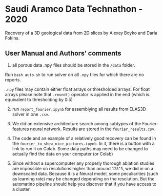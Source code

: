 # Saudi Aramco Data Technathon - 2020
Recovery of a 3D geological data from 2D slices by Alexey Boyko and Daria Fokina.

## User Manual and Authors' comments

1) all porous data .npy files should be stored in the ```/data``` folder.

Run ```bash auto.sh``` to run solver on all ```.npy``` files for which there are no reports.

```.npy``` files may contain either float arrays or thresholded arrays.
For float arrays please note that  ```.round()``` operator is applied in the end (which is equivalent to thresholding by 0.5)

2) run ```report_fourier.ipynb``` for assemblying all results from ELAS3D solver in one ```.csv```.

3) We did an extensive architecture search among subtypes of the Fourier-features neural network. Results are stored in the ```fourier_results.csv```.

4) The code and an example of a relatively good recovery can be found in the ```fourier_to_show_nice_pictures.ipynb```. In it, there is a button with a link to run it on Colab.
Some data paths may need to be changed to actually find the data on your computer (or Colab)

5) Since without a supercomputer any properly thorough ablation studies are impossible on resolutions higher than around ```128^3```, we did in on a downscaled data. Because it is a Neural model, some peculiarities (such as learning rate) may be changed depending on the resolution. But the automatino pipeline should help you discover that if you have access to a cluster.
